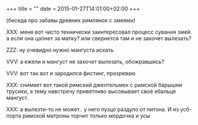+++
title = ""
date = 2015-01-27T14:01:00+02:00
+++

(беседа про забавы древних римлянок с змеями)

XXX: меня вот чисто технически заинтересовал процесс сувания змей. а если она цапнет за матку? или свернется там и не захочет вылезать?


ZZZ: ну очевидно нужно мангуста искать


VVV: а ежели и мангуст не захочет вылезать, обожравшись?


VVV: вот так вот и зародился фистинг, прозреваю


XXX: снимает вот такой римский джентельмен с римской барышни трусики, а тему навстречу приветливо высовывает своё ебальце мангуст.


XXX: а вылезти-то не может.. у него пузцо раздуло от питона. И из усб-порта римской матроны торчит только мордочка и усы


